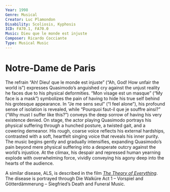 ```yaml
---
Year: 1998
Genre: Musical
Creator: Luc Plamondon
Disability: Scoliosis, Kyphosis
ICD: FA70.1, FA70.0
Music: Dieu que le monde est injuste
Composer: Ricardo Cocciante
Type: Musical Music
---
```


# Notre-Dame de Paris

The refrain “Ah! Dieu! que le monde est injuste” (“Ah, God! How unfair the world is”) expresses Quasimodo’s anguished cry against the unjust reality he faces due to his physical deformities. “Mon visage est un masque” (“My face is a mask”) symbolizes the pain of having to hide his true self behind his grotesque appearance. In “Je me sens seul” (“I feel alone”), his profound sense of isolation is revealed, while “Pourquoi faut-il que je souffre ainsi?” (“Why must I suffer like this?”) conveys the deep sorrow of having his very existence denied. On stage, the actor playing Quasimodo portrays his physical suffering through a hunched posture, a twisted gait, and a cowering demeanor. His rough, coarse voice reflects his external hardships, contrasted with a soft, heartfelt singing voice that reveals his inner purity. The music begins gently and gradually intensifies, expanding Quasimodo’s pain beyond mere physical suffering into a desperate outcry against the world’s injustice. At the climax, his despair and repressed human yearning explode with overwhelming force, vividly conveying his agony deep into the hearts of the audience.

A similar disease, ALS, is described in the film [*The Theory of Everything*](minjuxi.md). The disease is portrayed through Die Walküre Act 1 – Vorspiel and Götterdämmerung – Siegfried’s Death and Funeral Music.

